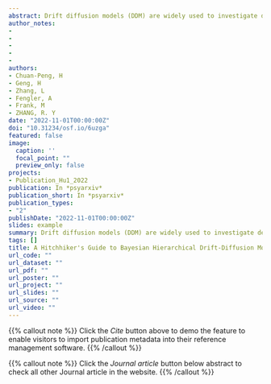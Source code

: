 ```yaml
---
abstract: Drift diffusion models (DDM) are widely used to investigate decision-making processes in psychology, behavioral economics, neuroscience, and psychiatry. As one of the most cited software packages, HDDM (Hierarchical Bayesian estimation of DDMs), a python library, has been useful in helping researchers with minimal coding experience fit DDMs and other sequential sampling models to their experimental data. Despite the popularity of HDDM, its compatibility issues during installation and the lack of advanced Bayesian modeling functionalities, unfortunately, hamper its further applications in research practices. To circumvent these challenges, we integrated Bayesian modeling Python package ArviZ into HDDM and encapsulated them into a virtualized ready-to-use package in Docker, called dockerHDDM. Augmented by ArviZ, dockerHDDM provides richer data analysis functions and data visualization tools. This tutorial provides a hands-on guide on how to use dockerHDDM to efficiently conduct Bayesian hierarchical analysis of DDMs and is expected to facilitate the implementation, analysis, and reproducibility of DDMs. The workflow showcased here can be further generalized into broader applications of Bayesian data analysis.
author_notes:
- 
- 
- 
- 
- 
authors:
- Chuan-Peng, H
- Geng, H
- Zhang, L
- Fengler, A
- Frank, M
- ZHANG, R. Y
date: "2022-11-01T00:00:00Z"
doi: "10.31234/osf.io/6uzga"
featured: false
image:
  caption: ''
  focal_point: ""
  preview_only: false
projects:
- Publication_Hu1_2022
publication: In *psyarxiv*
publication_short: In *psyarxiv*
publication_types: 
- "2"
publishDate: "2022-11-01T00:00:00Z"
slides: example
summary: Drift diffusion models (DDM) are widely used to investigate decision-making processes in psychology.
tags: []
title: A Hitchhiker's Guide to Bayesian Hierarchical Drift-Diffusion Modeling with dockerHDDM.
url_code: ""
url_dataset: ""
url_pdf: ""
url_poster: ""
url_project: ""
url_slides: ""
url_source: ""
url_video: ""
---
```


{{% callout note %}}
Click the _Cite_ button above to demo the feature to enable visitors to import publication metadata into their reference management software.
{{% /callout %}}

{{% callout note %}}
Click the _Journal article_ button below abstract to check all other Journal article in the website.
{{% /callout %}}
